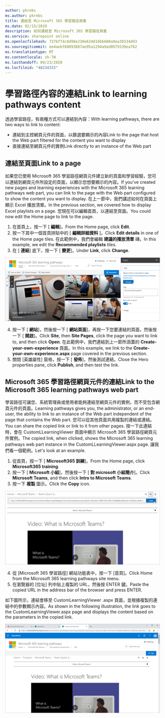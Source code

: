 ```yaml
---
author: pkrebs
ms.author: pkrebs
title: 連結至 Microsoft 365 學習路徑資產
ms.date: 02/15/2019
description: 如何連結至 Microsoft 365 學習路徑資產
ms.service: sharepoint online
ms.openlocfilehash: 737bff4c8d98e210e619d16bb680a9ea30334d93
ms.sourcegitcommit: ee4aebf60893887ae95a1294a9ad8975539ea762
ms.translationtype: MT
ms.contentlocale: zh-TW
ms.lasthandoff: 09/23/2020
ms.locfileid: "48234315"
---
```

# <a name="link-to-learning-pathways-content"></a><span data-ttu-id="c2bf8-103">學習路徑內容的連結</span><span class="sxs-lookup"><span data-stu-id="c2bf8-103">Link to learning pathways content</span></span>

<span data-ttu-id="c2bf8-104">透過學習路徑，有兩種方式可以連結到內容：</span><span class="sxs-lookup"><span data-stu-id="c2bf8-104">With learning pathways, there are two ways to link to content:</span></span>

- <span data-ttu-id="c2bf8-105">連結到主控網頁元件的頁面，以篩選要顯示的內容</span><span class="sxs-lookup"><span data-stu-id="c2bf8-105">Link to the page that host the Web part filtered for the content you want to display</span></span> 
- <span data-ttu-id="c2bf8-106">直接連結至網頁元件的實例</span><span class="sxs-lookup"><span data-stu-id="c2bf8-106">Link directly to an instance of the Web part</span></span>

## <a name="link-to-a-page"></a><span data-ttu-id="c2bf8-107">連結至頁面</span><span class="sxs-lookup"><span data-stu-id="c2bf8-107">Link to a page</span></span>

<span data-ttu-id="c2bf8-108">如果您已使用 Microsoft 365 學習路徑網頁元件建立新的頁面和學習經驗，您可以連結到網頁元件所設定的頁面，以顯示您想要顯示的內容。</span><span class="sxs-lookup"><span data-stu-id="c2bf8-108">If you've created new pages and learning experiences with the Microsoft 365 learning pathways web part, you can link to the page with the Web part configured to show the content you want to display.</span></span> <span data-ttu-id="c2bf8-109">在上一節中，我們講述如何在頁面上顯示 Excel 播放清單。</span><span class="sxs-lookup"><span data-stu-id="c2bf8-109">In the previous section, we covered how to display Excel playlists on a page.</span></span> <span data-ttu-id="c2bf8-110">您現在可以編輯首頁，以連結至頁面。</span><span class="sxs-lookup"><span data-stu-id="c2bf8-110">You could now edit the Home page to link to the page.</span></span> 

1. <span data-ttu-id="c2bf8-111">在首頁上，按一下 [ **編輯**]。</span><span class="sxs-lookup"><span data-stu-id="c2bf8-111">From the Home page, click **Edit**.</span></span>
2. <span data-ttu-id="c2bf8-112">按一下其中一個首頁拼貼中的 [ **編輯詳細資料** ]。</span><span class="sxs-lookup"><span data-stu-id="c2bf8-112">Click **Edit details** in one of the Home page tiles.</span></span> <span data-ttu-id="c2bf8-113">在此範例中，我們會編輯 **建議的播放清單** 磚。</span><span class="sxs-lookup"><span data-stu-id="c2bf8-113">In this example, we edit the **Recommended playlists** tiles.</span></span>
3. <span data-ttu-id="c2bf8-114">在 [ **連結**] 底下，按一下 [ **變更**]。</span><span class="sxs-lookup"><span data-stu-id="c2bf8-114">Under **Link**, click **Change**.</span></span>

![cg-linktopage.png](media/cg-linktopage.png)

4. <span data-ttu-id="c2bf8-116">按一下 [ **網站**]，然後按一下 [ **網站頁面**]，再按一下您要連結的頁面，然後按一下 [ **開啟**]。</span><span class="sxs-lookup"><span data-stu-id="c2bf8-116">Click **Site**, then **Site Pages**, click the page you want to link to, and then click **Open**.</span></span> <span data-ttu-id="c2bf8-117">在此範例中，我們連結到上一節所涵蓋的 **Create-your-own-experience** 頁面。</span><span class="sxs-lookup"><span data-stu-id="c2bf8-117">In this example, we link to the **Create-your-own-experience.aspx** page covered in the previous section.</span></span>
5. <span data-ttu-id="c2bf8-118">關閉 [英雄屬性] 窗格，按一下 [ **發佈**]，然後測試連結。</span><span class="sxs-lookup"><span data-stu-id="c2bf8-118">Close the Hero properties pane, click **Publish**, and then test the link.</span></span> 

## <a name="link-to-the-microsoft-365-learning-pathways-web-part"></a><span data-ttu-id="c2bf8-119">Microsoft 365 學習路徑網頁元件的連結</span><span class="sxs-lookup"><span data-stu-id="c2bf8-119">Link to the Microsoft 365 learning pathways web part</span></span>
<span data-ttu-id="c2bf8-120">學習路徑可讓您、系統管理員或使用者能夠連結至網頁元件的實例，而不受包含網頁元件的頁面。</span><span class="sxs-lookup"><span data-stu-id="c2bf8-120">Learning pathways gives you, the administrator, or an end-user, the ability to link to an instance of the Web part independent of the page that contains the Web part.</span></span> <span data-ttu-id="c2bf8-121">您可以從其他頁面共用複製的連結或連結。</span><span class="sxs-lookup"><span data-stu-id="c2bf8-121">You can share the copied link or link to it from other pages.</span></span> <span data-ttu-id="c2bf8-122">按一下此連結時，會在 CustomLLearningViewer 頁面中顯示 Microsoft 365 學習路徑網頁元件實例。</span><span class="sxs-lookup"><span data-stu-id="c2bf8-122">The copied link, when clicked, shows the Microsoft 365 learning pathways web part instance in the CustomLLearningViewer.aspx page.</span></span> <span data-ttu-id="c2bf8-123">讓我們看一個範例。</span><span class="sxs-lookup"><span data-stu-id="c2bf8-123">Let's look at an example.</span></span> 

1. <span data-ttu-id="c2bf8-124">從首頁，按一下 [ **Microsoft365 訓練**]。</span><span class="sxs-lookup"><span data-stu-id="c2bf8-124">From the Home page, click **Microsoft365 training**.</span></span>
2. <span data-ttu-id="c2bf8-125">按一下 [ **Microsoft 小組**]，然後按一下 [ **對 microsoft 小組簡介**]。</span><span class="sxs-lookup"><span data-stu-id="c2bf8-125">Click **Microsoft Teams**, and then click **Intro to Microsoft Teams**.</span></span>
3. <span data-ttu-id="c2bf8-126">按一下 **複製** 圖示。</span><span class="sxs-lookup"><span data-stu-id="c2bf8-126">Click the **Copy** icon.</span></span>

![cg-linktowebpart.png](media/cg-linktowebpart.png)

4. <span data-ttu-id="c2bf8-128">從 [Microsoft 365 學習路徑] 網站功能表中，按一下 [首頁]。</span><span class="sxs-lookup"><span data-stu-id="c2bf8-128">Click Home from the Microsoft 365 learning pathways site menu.</span></span>
5. <span data-ttu-id="c2bf8-129">在瀏覽器的 [位址] 列中貼上複製的 URL，然後按 ENTER 鍵。</span><span class="sxs-lookup"><span data-stu-id="c2bf8-129">Paste the copied URL in the address bar of the browser and press ENTER.</span></span> 

<span data-ttu-id="c2bf8-130">如下圖所示，連結會移至 CustomLearningViewer .aspx 頁面，並根據複製的連結中的參數顯示內容。</span><span class="sxs-lookup"><span data-stu-id="c2bf8-130">As shown in the following illustration, the link goes to the CustomLearningViewer.aspx page and displays the content based on the parameters in the copied link.</span></span> 

![cg-linktowebpartviewer.png](media/cg-linktowebpartviewer.png)

